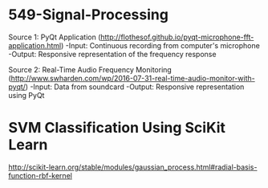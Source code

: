 # 549-Signal-Processing

Source 1: PyQt Application (http://flothesof.github.io/pyqt-microphone-fft-application.html)
-Input: Continuous recording from computer's microphone
-Output: Responsive representation of the frequency response

Source 2: Real-Time Audio Frequency Monitoring (http://www.swharden.com/wp/2016-07-31-real-time-audio-monitor-with-pyqt/)
-Input: Data from soundcard
-Output: Responsive representation using PyQt

# SVM Classification Using SciKit Learn
http://scikit-learn.org/stable/modules/gaussian_process.html#radial-basis-function-rbf-kernel
